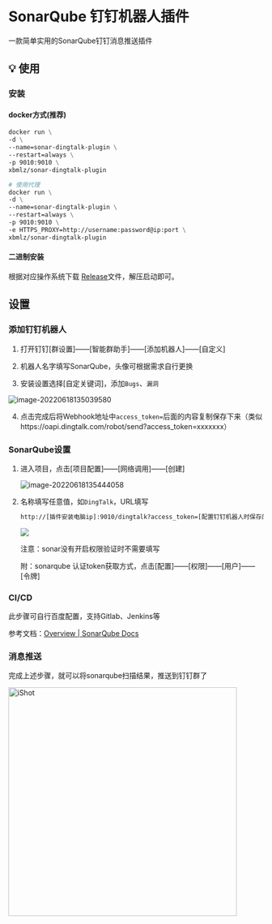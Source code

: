 # SonarQube 钉钉机器人插件

一款简单实用的SonarQube钉钉消息推送插件

## 💡 使用

### 安装

#### docker方式(推荐)

```dockerfile
docker run \
-d \
--name=sonar-dingtalk-plugin \
--restart=always \
-p 9010:9010 \
xbmlz/sonar-dingtalk-plugin

# 使用代理
docker run \
-d \
--name=sonar-dingtalk-plugin \
--restart=always \
-p 9010:9010 \
-e HTTPS_PROXY=http://username:password@ip:port \
xbmlz/sonar-dingtalk-plugin
```

#### 二进制安装

根据对应操作系统下载 [Release](https://github.com/xbmlz/sonar-dingtalk-plugin/releases)文件，解压启动即可。

## 设置

### 添加钉钉机器人

1. 打开钉钉[群设置]——[智能群助手]——[添加机器人]——[自定义]

2. 机器人名字填写SonarQube，头像可根据需求自行更换

3. 安装设置选择[自定关键词]，添加`Bugs`、`漏洞`

![image-20220618135039580](https://cdn.jsdelivr.net/gh/xbmlz/static@main/img/202206181350643.png)

4. 点击完成后将Webhook地址中`access_token=`后面的内容复制保存下来（类似https://oapi.dingtalk.com/robot/send?access_token=xxxxxxx）

### SonarQube设置

1. 进入项目，点击[项目配置]——[网络调用]——[创建]

   ![image-20220618135444058](https://cdn.jsdelivr.net/gh/xbmlz/static@main/img/202206181354086.png)

2. 名称填写任意值，如`DingTalk`，URL填写 

   ```bash
   http://[插件安装电脑ip]:9010/dingtalk?access_token=[配置钉钉机器人时保存的access_token]&sonar_token=[sonar的token]
   ```

   ![](https://cdn.jsdelivr.net/gh/xbmlz/static@main/img/202206181500350.png)

   注意：sonar没有开启权限验证时不需要填写

   附：sonarqube 认证token获取方式，点击[配置]——[权限]——[用户]——[令牌]

### CI/CD

此步骤可自行百度配置，支持Gitlab、Jenkins等

参考文档：[Overview | SonarQube Docs](https://docs.sonarqube.org/8.3/analysis/branch-pr-analysis-overview/)

### 消息推送

完成上述步骤，就可以将sonarqube扫描结果，推送到钉钉群了

<img width="451" alt="iShot" src="https://github.com/viewhang/sonar-dingtalk-plugin/assets/26957298/a41f7be5-509c-4015-bf88-ef8e681df40b">

